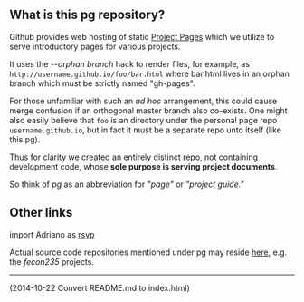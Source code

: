 ## What is this pg repository?

Github provides web hosting of static 
[Project Pages](https://help.github.com/articles/creating-project-pages-manually/) 
which we utilize to serve introductory pages for various projects. 

It uses the *--orphan branch* hack to render files, 
for example, as `http://username.github.io/foo/bar.html` 
where bar.html lives in an orphan branch which must be 
strictly named "gh-pages". 

For those unfamiliar with such an *ad hoc* arrangement, 
this could cause merge confusion if an orthogonal master 
branch also co-exists. 
One might also easily believe that `foo` is an directory under 
the personal page repo `username.github.io`, 
but in fact it must be a separate repo unto itself (like this pg).

Thus for clarity we created an entirely distinct repo, 
not containing development code, whose 
**sole purpose is serving project documents**. 

So think of *pg* as an abbreviation for *"page"* or *"project guide."*

## Other links

import Adriano as [rsvp](http://rsvp.github.com)

Actual source code repositories mentioned under pg 
may reside [here](http://github.com/rsvp), e.g. 
the *fecon235* projects.
 
- - - -

(2014-10-22 Convert README.md to index.html) 

    